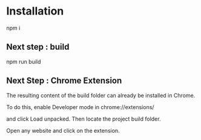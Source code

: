 # Installation

npm i

## Next step : build

npm run build

## Next Step : Chrome Extension

The resulting content of the build folder can already be installed in Chrome.

To do this, enable Developer mode in chrome://extensions/

and click Load unpacked. Then locate the project build folder. 

Open any website and click on the extension.

